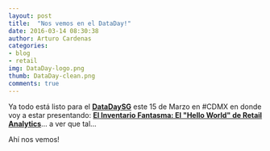 ```yaml
---
layout: post
title:  "Nos vemos en el DataDay!"
date: 2016-03-14 08:30:38
author: Arturo Cardenas
categories:
- blog
- retail
img: DataDay-logo.png
thumb: DataDay-clean.png
comments: true
---
```


Ya todo está listo para el **[DataDaySG](http://sg.com.mx/dataday/)** este 15 de Marzo en #CDMX en donde voy a estar presentando: **[El Inventario Fantasma: El "Hello World" de Retail Analytics](http://sg.com.mx/dataday/session/inventario-fantasma-el-hello-world-del-retail-analytics/)**... a ver que tal...

Ahí nos vemos! 

